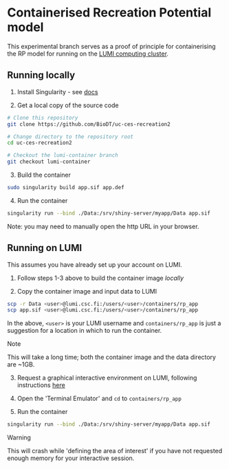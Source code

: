 # Containerised Recreation Potential model

This experimental branch serves as a proof of principle for containerising the RP model for running on the [LUMI computing cluster](https://lumi-supercomputer.eu/).


## Running locally

1. Install Singularity - see [docs](https://sylabs.io/docs/#latestver)

2. Get a local copy of the source code

```sh
# Clone this repository
git clone https://github.com/BioDT/uc-ces-recreation2

# Change directory to the repository root
cd uc-ces-recreation2

# Checkout the lumi-container branch
git checkout lumi-container
```

3. Build the container

```sh
sudo singularity build app.sif app.def
```

4. Run the container

```sh
singularity run --bind ./Data:/srv/shiny-server/myapp/Data app.sif
```

Note: you may need to manually open the http URL in your browser.


## Running on LUMI

This assumes you have already set up your account on LUMI.

1. Follow steps 1-3 above to build the container image _locally_

2. Copy the container image and input data to LUMI

```sh
scp -r Data <user>@lumi.csc.fi:/users/<user>/containers/rp_app
scp app.sif <user>@lumi.csc.fi:/users/<user>/containers/rp_app
```

In the above, `<user>` is your LUMI username and `containers/rp_app` is just a suggestion for a location in which to run the container.

> [!NOTE]
> This will take a long time; both the container image and the data directory are ~1GB.

3. Request a graphical interactive environment on LUMI, following instructions [here](https://docs.lumi-supercomputer.eu/runjobs/webui/interactive-apps/)

4. Open the 'Terminal Emulator' and `cd` to `containers/rp_app`

5. Run the container

```sh
singularity run --bind ./Data:/srv/shiny-server/myapp/Data app.sif
```

> [!WARNING]
> This will crash while 'defining the area of interest' if you have not requested enough memory for your interactive session.



